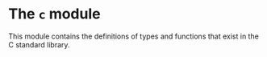 # The `c` module

This module contains the definitions of types and functions
that exist in the C standard library.
